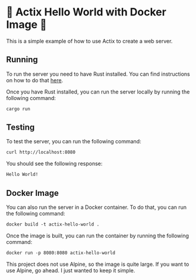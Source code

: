 # 🦀 Actix Hello World with Docker Image 🐳

This is a simple example of how to use Actix to create a web server.

## Running

To run the server you need to have Rust installed. You can find instructions on how to do that [here](https://www.rust-lang.org/tools/install).

Once you have Rust installed, you can run the server locally by running the following command:

```bash
cargo run
```

## Testing

To test the server, you can run the following command:

```bash
curl http://localhost:8080
```

You should see the following response:

```bash
Hello World!
```

## Docker Image

You can also run the server in a Docker container. To do that, you can run the following command:

```dockerfile
docker build -t actix-hello-world .
```

Once the image is built, you can run the container by running the following command:

```dockerfile
docker run -p 8080:8080 actix-hello-world
```

This project does not use Alpine, so the image is quite large. If you want to use Alpine, go ahead. I just wanted to keep it simple.

[actix]: https://actix.rs/
[actix-web]: https://actix.rs/docs/getting-started/
